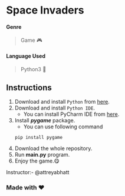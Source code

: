 # Space Invaders

#### Genre

> Game 🎮

#### Language Used

> Python3 🐍

## Instructions

1. Download and install ```Python``` from [here](https://www.python.org/downloads/release/python-383/).
2. Download and install ```Python IDE```.
   - You can install PyCharm IDE from [here](https://www.jetbrains.com/pycharm/download/#section=windows). 
3. Install ***pygame*** package.
   - You can use following command
   ```
   pip install pygame
   ```
4. Download the whole repository.
5. Run **main.py**  program.
6. Enjoy the game.😋

Instructor:- @attreyabhatt

### Made with ❤️
